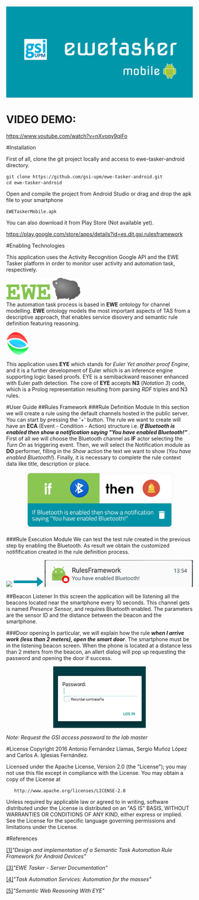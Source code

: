 ![Ewe Tasker Logo](./app/src/main/res/drawable/ewetaskermobile.jpg)

# VIDEO DEMO:
https://www.youtube.com/watch?v=nXvoqy9qiFo

#Installation

First of all, clone the git project locally and access to ewe-tasker-android directory.

```
git clone https://github.com/gsi-upm/ewe-tasker-android.git
cd ewe-tasker-android

```
Open and compile the project from Android Studio or drag and drop the apk file to your smartphone


```
EWETaskerMobile.apk

```

You can also download it from Play Store (Not available yet).

<a href="https://play.google.com/store/apps/details?id=es.dit.gsi.rulesframework">https://play.google.com/store/apps/details?id=es.dit.gsi.rulesframework</a>


#Enabling Technologies

This application uses the Activity Recognition Google API and the EWE Tasker platform in order to monitor user activity and automation task, respectively.


<img src="./app/src/main/res/drawable/ewe_logo.png" width="200"></br>
The automation task process is based in **EWE** ontology for channel modelling. **EWE** ontology models the most important aspects of TAS from a descriptive approach, that enables service disovery and semantic rule definition featuring reasoning.

![EYE](./app/src/main/res/drawable/eye.png)


This application uses **EYE** which stands for *Euler Yet another proof Engine*, and it is a further development of Euler which is an inference engine supporting logic based proofs. EYE is a semibackward reasoner enhanced with Euler path detection. The core of **EYE** accepts **N3** (*Notation 3*) code, which is a Prolog representation resulting from parsing *RDF* triples and N3 rules.


#User Guide
##Rules Framework
###Rule Definition Module
In this section we will create a rule using the default channels hosted in the public server. You can start by pressing the '+' button. The rule we want to create will have an **ECA** (Event - Condition - Action) structure i.e. ***If Bluetooth is enabled then show a notification saying "You have enabled Bluetooth!"*** . First of all we will choose the Bluetooth channel as **IF** actor selecting the *Turn On* as triggering event. Then, we will select the Notification module as **DO** performer, filling in the *Show* action the text we want to show (*You have enabled Bluetooth!*). Finally, it is necessary to complete the rule context data like title, description or place.

<p align="center">
<img src="./app/src/main/res/drawable/ruletest.jpg" width="400">
</p>

###Rule Execution Module
We can test the test rule created in the previous step by enabling the Bluetooth. As result we obtain the customized notifification created in the rule definition process.
<p align="middle">
<img src="./app/src/main/res/drawable/BT.jpg" width="80" >
<img src="./app/src/main/res/drawable/arrow_github.png" width="80">
<img src="./app/src/main/res/drawable/notif.jpg" width="400" >
</p>

##Beacon Listener
In this screen the application will be listening all the beacons located near the smartphone every 10 seconds. This channel gets is named *Presence Sensor*, and requires Bluetooth enabled. The parameters are the sensor ID and the distance between the beacon and the smartphone.

###Door opening
In particular, we will explain how the rule ***when I arrive work (less than 2 meters), open the smart door***. The smartphone must be in the listening beacon screen. When the phone is located at a distance less than 2 meters from the beacon, an allert dialog will pop up requesting the password and opening the door if success.

<p align="center">
<img src="./app/src/main/res/drawable/logindoor.jpg" width="250">
</p>

*Note: Request the GSI access password to the lab master*

#License
   Copyright 2016 Antonio Fernández Llamas, Sergio Muñoz López and Carlos A. Iglesias Fernández.

   Licensed under the Apache License, Version 2.0 (the "License");
   you may not use this file except in compliance with the License.
   You may obtain a copy of the License at

       http://www.apache.org/licenses/LICENSE-2.0

   Unless required by applicable law or agreed to in writing, software
   distributed under the License is distributed on an "AS IS" BASIS,
   WITHOUT WARRANTIES OR CONDITIONS OF ANY KIND, either express or implied.
   See the License for the specific language governing permissions and
   limitations under the License.
   
#References

<a href="http://www.gsi.dit.upm.es/index.php/es/investigacion/publicaciones?view=publication&task=show&id=398">[1]</a>*"Design and implementation of a Semantic Task Automation Rule Framework for Android Devices"*

<a href="https://github.com/gsi-upm/ewe-tasker">[3]</a>*"EWE Tasker - Server Documentation"*

<a href="http://www.gsi.dit.upm.es/index.php/es/investigacion/publicaciones?view=publication&task=show&id=387">[4]</a>*"Task Automation Services: Automation for the masses"*

<a href="http://n3.restdesc.org/">[5]</a>*"Semantic Web Reasoning With EYE"*
